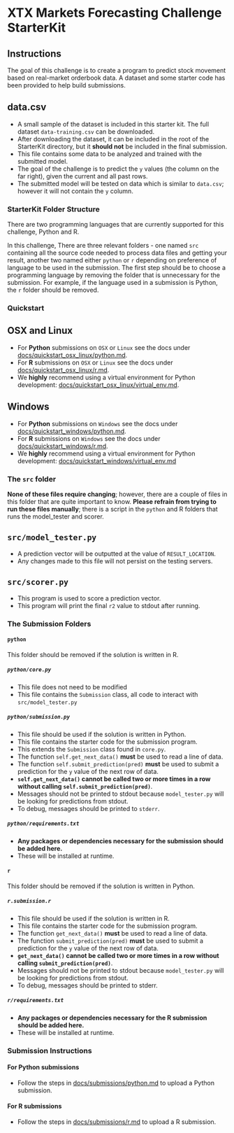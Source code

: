 # XTX Markets Forecasting Challenge StarterKit

## Instructions

The goal of this challenge is to create a program to predict stock movement based on real-market orderbook data. A dataset and some starter code has been provided to help build submissions.

## data.csv
* A small sample of the dataset is included in this starter kit. The full dataset `data-training.csv` can be downloaded.
* After downloading the dataset, it can be included in the root of the StarterKit directory, but it **should not** be included in the final submission.
* This file contains some data to be analyzed and trained with the submitted model. 
* The goal of the challenge is to predict the `y` values (the column on the far right), given the current and all past rows. 
* The submitted model will be tested on data which is similar to `data.csv`; however it will not contain the `y` column.

### StarterKit Folder Structure

There are two programming languages that are currently supported for this challenge, Python and R.

In this challenge, There are three relevant folders - one named `src` containing all the source code needed to process data 
files and getting your result, another two named either `python` or `r` depending on preference of language to be used in the 
submission. The first step should be to choose a programming language by removing the folder that is unnecessary for the 
submission. For example, if the language used in a submission is Python, the `r` folder should be removed.

### Quickstart

## OSX and Linux

* For **Python** submissions on `OSX` or `Linux` see the docs under [docs/quickstart_osx_linux/python.md](docs/quickstart_osx_linux/python.md).
* For **R** submissions on `OSX` or `Linux` see the docs under [docs/quickstart_osx_linux/r.md](docs/quickstart_osx_linux/r.md).
* We **highly** recommend using a virtual environment for Python development: [docs/quickstart_osx_linux/virtual_env.md](docs/quickstart_osx_linux/virtual_env.md).

## Windows

* For **Python** submissions on `Windows` see the docs under [docs/quickstart_windows/python.md](docs/quickstart_windows/python.md).
* For **R** submissions on `Windows` see the docs under [docs/quickstart_windows/r.md](docs/quickstart_windows/r.md).
* We **highly** recommend using a virtual environment for Python development: [docs/quickstart_windows/virtual_env.md](docs/quickstart_windows/virtual_env.md)

### The `src` folder

**None of these files require changing**; however, there are a couple of files in this folder that are quite important to know.
**Please refrain from trying to run these files manually**; there is a script in the `python` and R folders that runs the model_tester and scorer.

## `src/model_tester.py`
* A prediction vector will be outputted at the value of `RESULT_LOCATION`.
* Any changes made to this file will not persist on the testing servers.

## `src/scorer.py`
* This program is used to score a prediction vector.
* This program will print the final `r2` value to stdout after running.

### The Submission Folders

#### `python`

This folder should be removed if the solution is written in R.

##### `python/core.py`
* This file does not need to be modified
* This file contains the `Submission` class, all code to interact with `src/model_tester.py`

##### `python/submission.py`
* This file should be used if the solution is written in Python.
* This file contains the starter code for the submission program.
* This extends the `Submission` class found in `core.py`.
* The function `self.get_next_data()` **must** be used to read a line of data.
* The function `self.submit_prediction(pred)` **must** be used to submit a prediction for the `y` value of the next row of data.
* **`self.get_next_data()` cannot be called two or more times in a row without calling `self.submit_prediction(pred)`**.
* Messages should not be printed to stdout because `model_tester.py` will be looking for predictions from stdout.
* To debug, messages should be printed to `stderr`.

##### `python/requirements.txt`
* **Any packages or dependencies necessary for the submission should be added here.**
* These will be installed at runtime.

#### `r`

This folder should be removed if the solution is written in Python.

##### `r.submission.r`
* This file should be used if the solution is written in R.
* This file contains the starter code for the submission program.
* The function `get_next_data()` **must** be used to read a line of data.
* The function `submit_prediction(pred)` **must** be used to submit a prediction for the `y` value of the next row of data.
* **`get_next_data()` cannot be called two or more times in a row without calling `submit_prediction(pred)`**.
* Messages should not be printed to stdout because `model_tester.py` will be looking for predictions from stdout.
* To debug, messages should be printed to stderr.

##### `r/requirements.txt`
* **Any packages or dependencies necessary for the R submission should be added here.**
* These will be installed at runtime.

### Submission Instructions

#### For Python submissions

* Follow the steps in [docs/submissions/python.md](docs/submissions/python.md) to upload a Python submission.

#### For R submissions

* Follow the steps in [docs/submissions/r.md](docs/submissions/r.md) to upload a R submission.
